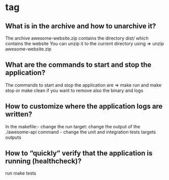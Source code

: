 # tag

## What is in the archive and how to unarchive it?

The archive awesome-website.zip contains the directory dist/
which contains the website
You can unzip it to the current directory using => unzip awesome-website.zip

## What are the commands to start and stop the application?

The commands to start and stop the application are => make run and make stop or make
 clean if you want to remove also the binary and logs

## How to customize where the application logs are written?

In the makefile:- change the run target: change the output of the ./awesome-api command
                - change the unit and integration tests targets outputs

## How to “quickly” verify that the application is running (healthcheck)?

run make tests
